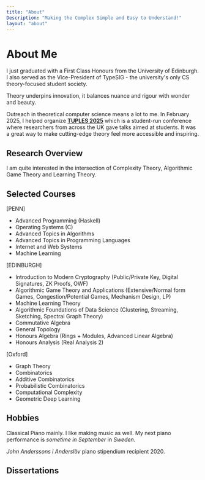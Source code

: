 ```yaml
---
title: "About"
Description: "Making the Complex Simple and Easy to Understand!"
layout: "about"
---
```


# About Me

I just graduated with a First Class Honours from the University of Edinburgh. I also served as the Vice-President of TypeSIG - the university's only CS theory-focused student society.

Theory underpins innovation, it balances nuance and rigour with wonder and beauty.

Outreach in theoretical computer science means a lot to me. In February 2025, I helped organize [**TUPLES 2025**](https://typesig.pl/tuples2025/) which is a student-run conference where researchers from across the UK gave talks aimed at students. It was a great way to make cutting-edge theory feel more accessible and inspiring.

## Research Overview

I am quite interested in the intersection of Complexity Theory, Algorithmic Game Theory and Learning Theory.

## Selected Courses

[PENN]

- Advanced Programming (Haskell)
- Operating Systems (C)
- Advanced Topics in Algorithms
- Advanced Topics in Programming Languages
- Internet and Web Systems
- Machine Learning

[EDINBURGH]

- Introduction to Modern Cryptography (Public/Private Key, Digital Signatures, ZK Proofs, OWF)
- Algorithmic Game Theory and Applications (Extensive/Normal form Games, Congestion/Potential Games, Mechanism Design, LP)
- Machine Learning Theory
- Algorithmic Foundations of Data Science (Clustering, Streaming, Sketching, Spectral Graph Theory)
- Commutative Algebra
- General Topology
- Honours Algebra (Rings + Modules, Advanced Linear Algebra)
- Honours Analysis (Real Analysis 2)

[Oxford]

- Graph Theory
- Combinatorics
- Additive Combinatorics
- Probabilistic Combinatorics
- Computational Complexity
- Geometric Deep Learning

## Hobbies

Classical Piano mainly. I like making music as well. My next piano performance is *sometime in September* in *Sweden*. 

*John Anderssons i Anderslöv* piano stipendium recipient 2020.

## Dissertations
